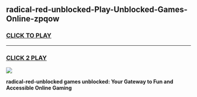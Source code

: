 
## radical-red-unblocked-Play-Unblocked-Games-Online-zpqow
<h3>
<a href="https://premium76.site?title=radical-red-unblocked&ref=25A">CLICK TO PLAY</a></h3>
<hr>

<h3>
<a href="https://premium76.site?title=radical-red-unblocked&ref=25A">CLICK 2 PLAY</a>
  
</h3>

<a href="https://premium76.site?title=radical-red-unblocked&ref=25A"><img src="https://clearcache.store/games.png"></a>


**radical-red-unblocked games unblocked: Your Gateway to Fun and Accessible Online Gaming**
